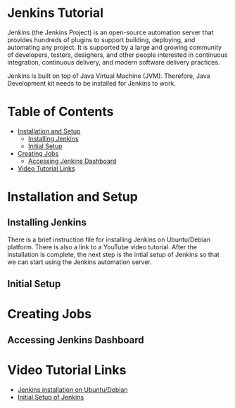 # Jenkins Tutorial

Jenkins (the Jenkins Project) is an open-source automation server that provides hundreds of plugins to support building, deploying, and automating any project. It is supported by a large and growing community of developers, testers, designers, and other people interested in continuous integration, continuous delivery, and modern software delivery practices.

Jenkins is built on top of Java Virtual Machine (JVM). Therefore, Java Development kit needs to be installed for Jenkins to work.

# Table of Contents
* [Installation and Setup](#installation-and-setup)
    * [Installing Jenkins](#installing-jenkins)
    * [Initial Setup](#initial-setup)
* [Creating Jobs](#creating-jobs)
    * [Accessing Jenkins Dashboard](#accessing-jenkins-dashboard)
* [Video Tutorial Links](#video-tutorial-links)


# Installation and Setup

## Installing Jenkins
There is a brief instruction file for installing Jenkins on Ubuntu/Debian platform. There is also a link to a YouTube video tutorial. After the installation is complete, the next step is the intial setup of Jenkins so that we can start using the Jenkins automation server.

## Initial Setup

# Creating Jobs

## Accessing Jenkins Dashboard

# Video Tutorial Links
* [Jenkins installation on Ubuntu/Debian](https://www.youtube.com/watch?v=YVG1vaPAKak&t=15s&ab_channel=LearnTeachShare "Tutorial video on Jenkins installation on Ubuntu/Debian")
* [Initial Setup of Jenkins](https://www.youtube.com/watch?v=dRprQhS0fdg&ab_channel=LearnTeachShare "Tutorial video on initial setup of Jenkins")
